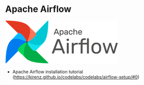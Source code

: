 # Apache Airflow

![](img/logo.png)

- Apache Airflow installation tutorial (https://kirenz.github.io/codelabs/codelabs/airflow-setup/#0)
